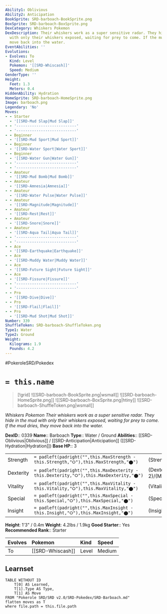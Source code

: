 ```yaml
---
Ability1: Oblivious
Ability2: Anticipation
BookSprite: SRD-barboach-BookSprite.png
BoxSprite: SRD-barboach-BoxSprite.png
DexCategory: Whiskers Pokemon
DexDescription: Their whiskers work as a super sensitive radar. They hide in the mud
  with only their whiskers exposed, waiting for prey to come. If the mud dries, they
  move back into the water.
EventAbilities: ''
Evolutions:
- Evolves: To
  Kind: Level
  Pokemon: '[[SRD-Whiscash]]'
  Speed: Medium
GenderType: ''
Height:
  Feet: 1.3
  Meters: 0.4
HiddenAbility: Hydration
HomeSprite: SRD-barboach-HomeSprite.png
Image: barboach.png
Legendary: 'No'
Moves:
- - Starter
  - '[[SRD-Mud Slap|Mud Slap]]'
- - '---------------------------'
  - '---------------------------'
- - Beginner
  - '[[SRD-Mud Sport|Mud Sport]]'
- - Beginner
  - '[[SRD-Water Sport|Water Sport]]'
- - Beginner
  - '[[SRD-Water Gun|Water Gun]]'
- - '---------------------------'
  - '---------------------------'
- - Amateur
  - '[[SRD-Mud Bomb|Mud Bomb]]'
- - Amateur
  - '[[SRD-Amnesia|Amnesia]]'
- - Amateur
  - '[[SRD-Water Pulse|Water Pulse]]'
- - Amateur
  - '[[SRD-Magnitude|Magnitude]]'
- - Amateur
  - '[[SRD-Rest|Rest]]'
- - Amateur
  - '[[SRD-Snore|Snore]]'
- - Amateur
  - '[[SRD-Aqua Tail|Aqua Tail]]'
- - '---------------------------'
  - '---------------------------'
- - Ace
  - '[[SRD-Earthquake|Earthquake]]'
- - Ace
  - '[[SRD-Muddy Water|Muddy Water]]'
- - Ace
  - '[[SRD-Future Sight|Future Sight]]'
- - Ace
  - '[[SRD-Fissure|Fissure]]'
- - '---------------------------'
  - '---------------------------'
- - Pro
  - '[[SRD-Dive|Dive]]'
- - Pro
  - '[[SRD-Flail|Flail]]'
- - Pro
  - '[[SRD-Mud Shot|Mud Shot]]'
Number: 339
ShuffleToken: SRD-barboach-ShuffleToken.png
Type1: Water
Type2: Ground
Weight:
  Kilograms: 1.9
  Pounds: 4.2
---
```


#PokeroleSRD/Pokedex

# `= this.name`

> [!grid]
> ![[SRD-barboach-BookSprite.png|wsmall]]
> ![[SRD-barboach-HomeSprite.png]]
> ![[SRD-barboach-BoxSprite.png|htiny]]
> ![[SRD-barboach-ShuffleToken.png|wsmall]]


*Whiskers Pokemon*
*Their whiskers work as a super sensitive radar. They hide in the mud with only their whiskers exposed, waiting for prey to come. If the mud dries, they move back into the water.*

**DexID**:: 0339
**Name**:: Barboach
**Type**:: Water / Ground
**Abilities**:: [[SRD-Oblivious|Oblivious]] / [[SRD-Anticipation|Anticipation]] ([[SRD-Hydration|Hydration]])
**Base HP**:: 3

|           |                                                                                        |                                          |
| --------- | -------------------------------------------------------------------------------------- | ---------------------------------------- |
| Strength  | `= padleft(padright("",this.MaxStrength - this.Strength,"⭘"),this.MaxStrength,"⬤")`    | (Strength::2)/(MaxStrength::4)   |
| Dexterity | `= padleft(padright("",this.MaxDexterity - this.Dexterity,"⭘"),this.MaxDexterity,"⬤")` | (Dexterity:: 2)/(MaxDexterity::4) |
| Vitality  | `= padleft(padright("",this.MaxVitality - this.Vitality,"⭘"),this.MaxVitality,"⬤")`    | (Vitality::1)/(MaxVitality::3)   |
| Special   | `= padleft(padright("",this.MaxSpecial - this.Special,"⭘"),this.MaxSpecial,"⬤")`       | (Special::2)/(MaxSpecial::4)     |
| Insight   | `= padleft(padright("",this.MaxInsight - this.Insight,"⭘"),this.MaxInsight,"⬤")`       | (Insight::1)/(MaxInsight::3)     |

**Height**: 1'3" / 0.4m
**Weight**: 4.2lbs / 1.9kg
**Good Starter**:: Yes
**Recommended Rank**:: Starter

| Evolves   | Pokemon          | Kind   | Speed   |
|:----------|:-----------------|:-------|:--------|
| To        | [[SRD-Whiscash]] | Level  | Medium  |

## Learnset

```dataview
TABLE WITHOUT ID
    T[0] AS Learned,
    T[1].Type AS Type,
    T[1] AS Move
FROM "Pokerole SRD/SRD v2.0/SRD-Pokedex/SRD-Barboach.md"
flatten moves as T
where file.path = this.file.path
```

